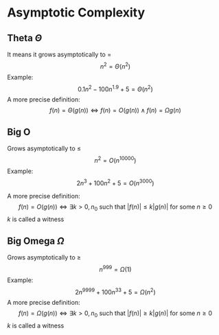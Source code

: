 # Asymptotic Complexity
## Theta $\Theta$
It means it grows asymptotically to $=$
$$n^2 = \Theta (n^2)$$
Example: 
$$0.1n^2 -100n^{1.9}+ 5 = \Theta (n^2)$$
A more precise definition:
$$ f(n) = \Theta (g(n)) \Leftrightarrow f(n) = O(g(n)) \wedge f(n) = \Omega g(n)$$
## Big O
Grows asymptotically to $\leq$
$$ n^2 = O(n^{10000}) $$
Example:
$$ 2n^3 + 100n^2 + 5 = O(n^3000) $$

A more precise definition:
$$ f(n) = O(g(n)) \Leftrightarrow \exists k > 0, n_0 \text{ such that } |f(n)| \leq k|g(n)| \text{ for some } n \geq 0$$
$k$ is called a witness
## Big Omega $\Omega$
Grows asymptotically to $\geq$
$$n^{999} = \Omega(1)$$
Example:
$$ 2n^{9999} + 100n^{33}  + 5 = \Omega(n^2) $$
A more precise definition:
$$ f(n) = \Omega (g(n)) \Leftrightarrow \exists k > 0, n_0 \text{ such that } |f(n)| \geq k|g(n)| \text{ for some } n \geq 0$$
$k$ is called a witness